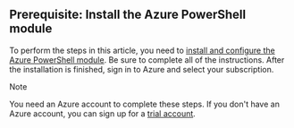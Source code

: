 ## Prerequisite: Install the Azure PowerShell module

To perform the steps in this article, you need to [install and configure the Azure PowerShell module](https://docs.microsoft.com/powershell/azureps-cmdlets-docs). Be sure to complete all of the instructions. After the installation is finished, sign in to Azure and select your subscription.

> [!NOTE]
> You need an Azure account to complete these steps. If you don't have an Azure account, you can sign up for a [trial account](../articles/active-directory/sign-up-organization.md).
